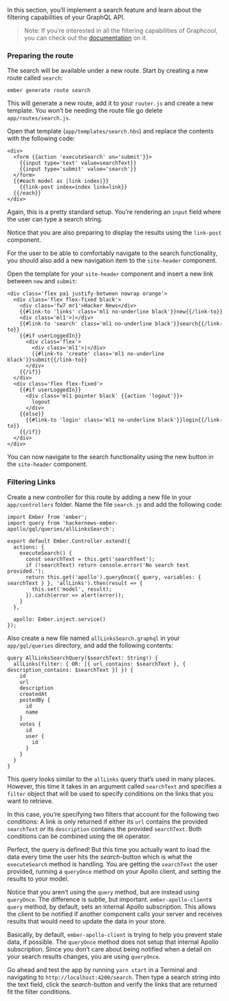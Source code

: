 In this section, you’ll implement a search feature and learn about the filtering capabilities of your GraphQL API.

> Note: If you’re interested in all the filtering capabilities of Graphcool, you can check out the [documentation](https://www.graph.cool/docs/reference/simple-api/filtering-by-field-xookaexai0/) on it.

### Preparing the route

The search will be available under a new route. Start by creating a new route called `search`:

    ember generate route search

This will generate a new route, add it to your `router.js` and create a new template. You won’t be needing the route file go delete `app/routes/search.js`.

Open that template (`app/templates/search.hbs`) and replace the contents with the following code:

    <div>
      <form {{action 'executeSearch' on='submit'}}>
        {{input type='text' value=searchText}}
        {{input type='submit' value='search'}}
      </form>
      {{#each model as |link index|}}
        {{link-post index=index link=link}}
      {{/each}}
    </div>

Again, this is a pretty standard setup. You’re rendering an `input` field where the user can type a search string.

Notice that you are also preparing to display the results using the `link-post` component.

For the user to be able to comfortably navigate to the search functionality, you should also add a new navigation item to the `site-header` component.

Open the template for your `site-header` component and insert a new link between `new` and `submit`:

    <div class='flex pa1 justify-between nowrap orange'>
      <div class='flex flex-fixed black'>
        <div class='fw7 mr1'>Hacker News</div>
        {{#link-to 'links' class='ml1 no-underline black'}}new{{/link-to}}
        <div class='ml1'>|</div>
        {{#link-to 'search' class='ml1 no-underline black'}}search{{/link-to}}
        {{#if userLoggedIn}}
          <div class='flex'>
            <div class='ml1'>|</div>
            {{#link-to 'create' class='ml1 no-underline black'}}submit{{/link-to}}
          </div>
        {{/if}}
      </div>
      <div class='flex flex-fixed'>
        {{#if userLoggedIn}}
          <div class='ml1 pointer black' {{action 'logout'}}>
            logout
          </div>
        {{else}}
          {{#link-to 'login' class='ml1 no-underline black'}}login{{/link-to}}
        {{/if}}
      </div>
    </div>

You can now navigate to the search functionality using the new button in the `site-header` component.

### Filtering Links

Create a new controller for this route by adding a new file in your `app/controllers` folder. Name the file `search.js` and add the following code:

    import Ember from 'ember';
    import query from 'hackernews-ember-apollo/gql/queries/allLinksSearch';

    export default Ember.Controller.extend({
      actions: {
        executeSearch() {
          const searchText = this.get('searchText');
          if (!searchText) return console.error('No search text provided.');
          return this.get('apollo').queryOnce({ query, variables: { searchText } }, 'allLinks').then(result => {
            this.set('model', result);
          }).catch(error => alert(error));
        }
      },

      apollo: Ember.inject.service()
    });

Also create a new file named `allLinksSearch.graphql` in your `app/gql/queries` directory, and add the following contents:

    query AllLinksSearchQuery($searchText: String!) {
      allLinks(filter: { OR: [{ url_contains: $searchText }, { description_contains: $searchText }] }) {
        id
        url
        description
        createdAt
        postedBy {
          id
          name
        }
        votes {
          id
          user {
            id
          }
        }
      }
    }

This query looks similar to the `allLinks` query that’s used in many places. However, this time it takes in an argument called `searchText` and specifies a `filter` object that will be used to specify conditions on the links that you want to retrieve.

In this case, you’re specifying two filters that account for the following two conditions: A link is only returned if either its `url` contains the provided `searchText` _or_ its `description` contains the provided `searchText`. Both conditions can be combined using the `OR` operator.

Perfect, the query is defined! But this time you actually want to load the data every time the user hits the _search_-button which is what the `executeSearch` method is handling. You are getting the `searchText` the user provided, running a `queryOnce` method on your Apollo client, and setting the results to your model.

Notice that you aren’t using the `query` method, but are instead using `queryOnce`. The difference is subtle, but important. `ember-apollo-client`s `query` method, by default, sets an internal Apollo subscription. This allows the client to be notified if another component calls your server and receives results that would need to update the data in your store.

Basically, by default, `ember-apollo-client` is trying to help you prevent stale data, if possible. The `queryOnce` method does not setup that internal Apollo subscription. Since you don’t care about being notified when a detail on your search results changes, you are using `queryOnce`.

Go ahead and test the app by running `yarn start` in a Terminal and navigating to `http://localhost:4200/search`. Then type a search string into the text field, click the _search_-button and verify the links that are returned fit the filter conditions.
